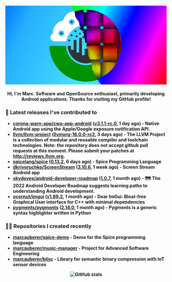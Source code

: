 <p align="center">
	<img src="https://raw.githubusercontent.com/marcauberer/marcauberer/master/images/frontpage-image.jpg">
	<br><br>
	<b>Hi, I'm Marc. Software and OpenSource enthusiast, primarily developing Android applications. Thanks for visiting my GitHub profile!
</p>

### 🚀 Latest releases I've contributed to


- [corona-warn-app/cwa-app-android](https://github.com/corona-warn-app/cwa-app-android) ([v3.1.1-rc.0](https://github.com/corona-warn-app/cwa-app-android/releases/tag/v3.1.1-rc.0), 1 day ago) - Native Android app using the Apple/Google exposure notification API.
- [llvm/llvm-project](https://github.com/llvm/llvm-project) ([llvmorg-16.0.0-rc2](https://github.com/llvm/llvm-project/releases/tag/llvmorg-16.0.0-rc2), 3 days ago) - The LLVM Project is a collection of modular and reusable compiler and toolchain technologies. Note: the repository does not accept github pull requests at this moment. Please submit your patches at http://reviews.llvm.org.
- [spicelang/spice](https://github.com/spicelang/spice) ([0.13.2](https://github.com/spicelang/spice/releases/tag/0.13.2), 6 days ago) - Spice Programming Language
- [dkrivoruchko/ScreenStream](https://github.com/dkrivoruchko/ScreenStream) ([3.10.6](https://github.com/dkrivoruchko/ScreenStream/releases/tag/3.10.6), 1 week ago) - Screen Stream Android app
- [skydoves/android-developer-roadmap](https://github.com/skydoves/android-developer-roadmap) ([1.0.7](https://github.com/skydoves/android-developer-roadmap/releases/tag/1.0.7), 1 month ago) - 🗺 The 2022 Android Developer Roadmap suggests learning paths to understanding Android development.
- [ocornut/imgui](https://github.com/ocornut/imgui) ([v1.89.2](https://github.com/ocornut/imgui/releases/tag/v1.89.2), 1 month ago) - Dear ImGui: Bloat-free Graphical User interface for C&#43;&#43; with minimal dependencies
- [pygments/pygments](https://github.com/pygments/pygments) ([2.14.0](https://github.com/pygments/pygments/releases/tag/2.14.0), 1 month ago) - Pygments is a generic syntax highlighter written in Python

### 👨‍💻 Repositories I created recently
- [marcauberer/spice-demo](https://github.com/marcauberer/spice-demo) - Demo for the Spice programming language
- [marcauberer/music-manager](https://github.com/marcauberer/music-manager) - Project for Advanced Software Engineering
- [marcauberer/blisc](https://github.com/marcauberer/blisc) - Library for semantic binary compression with IoT sensor devices

<p align="center">
	<img src="https://github-readme-stats.vercel.app/api?username=marcauberer&show_icons=true&theme=dark" alt="GitHub stats">
</p>
